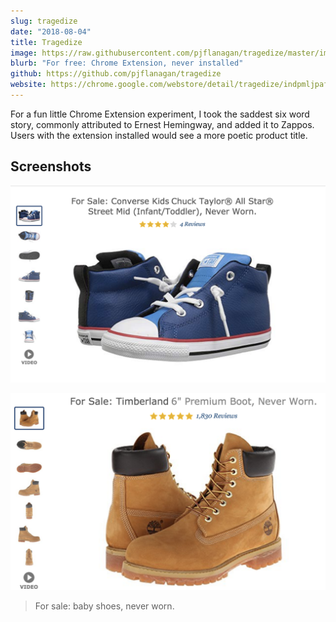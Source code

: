 ```yaml
---
slug: tragedize
date: "2018-08-04"
title: Tragedize
image: https://raw.githubusercontent.com/pjflanagan/tragedize/master/img/promo_tile.png
blurb: "For free: Chrome Extension, never installed"
github: https://github.com/pjflanagan/tragedize
website: https://chrome.google.com/webstore/detail/tragedize/indpmljpafokipipkgblbjbdmdfiboje
---
```


For a fun little Chrome Extension experiment, I took the saddest six word story, commonly attributed to Ernest Hemingway, and added it to Zappos. Users with the extension installed would see a more poetic product title.

## Screenshots

![Screenshot Converse](https://raw.githubusercontent.com/pjflanagan/tragedize/master/img/screenshots/0.png)

![Screenshot Timberland](https://raw.githubusercontent.com/pjflanagan/tragedize/master/img/screenshots/1.png)

> For sale: baby shoes, never worn.
